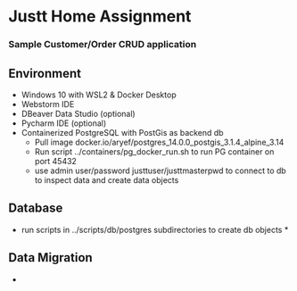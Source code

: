 # Justt Home Assignment

### Sample Customer/Order CRUD application

## Environment
* Windows 10 with WSL2 & Docker Desktop 
* Webstorm IDE
* DBeaver Data Studio (optional)
* Pycharm IDE (optional)
* Containerized PostgreSQL with PostGis as backend db
  * Pull image docker.io/aryef/postgres_14.0.0_postgis_3.1.4_alpine_3.14
  * Run script  ../containers/pg_docker_run.sh to run PG container on port 45432
  * use admin user/password justtuser/justtmasterpwd to connect to db to inspect data and create data objects 

## Database
* run scripts in ../scripts/db/postgres subdirectories to create db objects
  *  

## Data Migration
* 